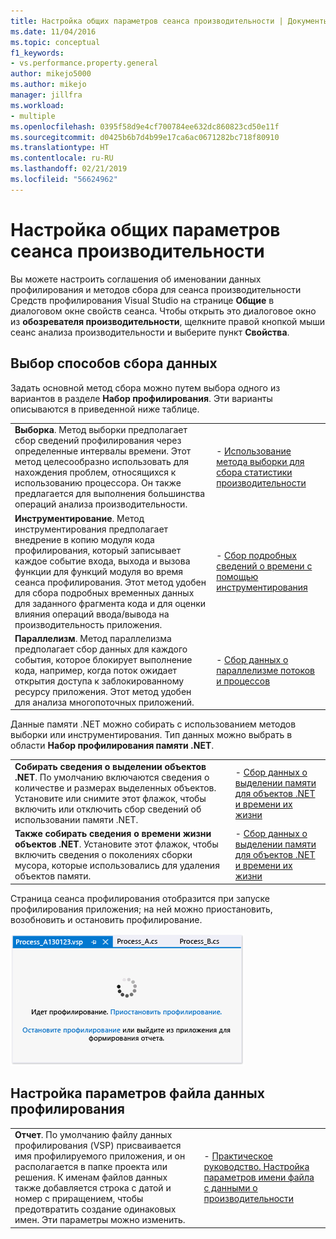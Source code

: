 ```yaml
---
title: Настройка общих параметров сеанса производительности | Документы Майкрософт
ms.date: 11/04/2016
ms.topic: conceptual
f1_keywords:
- vs.performance.property.general
author: mikejo5000
ms.author: mikejo
manager: jillfra
ms.workload:
- multiple
ms.openlocfilehash: 0395f58d9e4cf700784ee632dc860823cd50e11f
ms.sourcegitcommit: d0425b6b7d4b99e17ca6ac0671282bc718f80910
ms.translationtype: HT
ms.contentlocale: ru-RU
ms.lasthandoff: 02/21/2019
ms.locfileid: "56624962"
---
```

# <a name="set-general-performance-session-options"></a>Настройка общих параметров сеанса производительности

Вы можете настроить соглашения об именовании данных профилирования и методов сбора для сеанса производительности Средств профилирования Visual Studio на странице **Общие** в диалоговом окне свойств сеанса. Чтобы открыть это диалоговое окно из **обозревателя производительности**, щелкните правой кнопкой мыши сеанс анализа производительности и выберите пункт **Свойства**.

## <a name="choosing-data-collection-methods"></a>Выбор способов сбора данных

Задать основной метод сбора можно путем выбора одного из вариантов в разделе **Набор профилирования**. Эти варианты описываются в приведенной ниже таблице.

|||
|-|-|
|**Выборка**. Метод выборки предполагает сбор сведений профилирования через определенные интервалы времени. Этот метод целесообразно использовать для нахождения проблем, относящихся к использованию процессора. Он также предлагается для выполнения большинства операций анализа производительности.|- [Использование метода выборки для сбора статистики производительности](../profiling/collecting-performance-statistics-by-using-sampling.md)|
|**Инструментирование**. Метод инструментирования предполагает внедрение в копию модуля кода профилирования, который записывает каждое событие входа, выхода и вызова функции для функций модуля во время сеанса профилирования. Этот метод удобен для сбора подробных временных данных для заданного фрагмента кода и для оценки влияния операций ввода/вывода на производительность приложения.|- [Сбор подробных сведений о времени с помощью инструментирования](../profiling/collecting-detailed-timing-data-by-using-instrumentation.md)|
|**Параллелизм**. Метод параллелизма предполагает сбор данных для каждого события, которое блокирует выполнение кода, например, когда поток ожидает открытия доступа к заблокированному ресурсу приложения. Этот метод удобен для анализа многопоточных приложений.|- [Сбор данных о параллелизме потоков и процессов](../profiling/collecting-thread-and-process-concurrency-data.md)|

 Данные памяти .NET можно собирать с использованием методов выборки или инструментирования. Тип данных можно выбрать в области **Набор профилирования памяти .NET**.

|||
|-|-|
|**Собирать сведения о выделении объектов .NET**. По умолчанию включаются сведения о количестве и размерах выделенных объектов. Установите или снимите этот флажок, чтобы включить или отключить сбор сведений об использовании памяти .NET. |- [Сбор данных о выделении памяти для объектов .NET и времени их жизни](../profiling/collecting-dotnet-memory-allocation-and-lifetime-data.md)|
|**Также собирать сведения о времени жизни объектов .NET**. Установите этот флажок, чтобы включить сведения о поколениях сборки мусора, которые использовались для удаления объектов памяти.|- [Сбор данных о выделении памяти для объектов .NET и времени их жизни](../profiling/collecting-dotnet-memory-allocation-and-lifetime-data.md) |

 Страница сеанса профилирования отобразится при запуске профилирования приложения; на ней можно приостановить, возобновить и остановить профилирование.

 ![Страница сеанса профилирования](../profiling/media/prof_profilingsessionpage.png "PROF_ProfilingSessionPage")

## <a name="set-profiling-data-file-options"></a>Настройка параметров файла данных профилирования

|||
|-|-|
|**Отчет**. По умолчанию файлу данных профилирования (VSP) присваивается имя профилируемого приложения, и он располагается в папке проекта или решения. К именам файлов данных также добавляется строка с датой и номер с приращением, чтобы предотвратить создание одинаковых имен. Эти параметры можно изменить.|- [Практическое руководство. Настройка параметров имени файла с данными о производительности](../profiling/how-to-set-performance-data-file-name-options.md)|